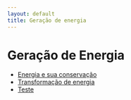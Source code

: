 ```yaml
---
layout: default
title: Geração de energia
---
```


# Geração de Energia

- [Energia e sua conservação](./geracao-01.md)
- [Transformação de energia](./geracao-03.md)
- [Teste](./geracao-02.md)


